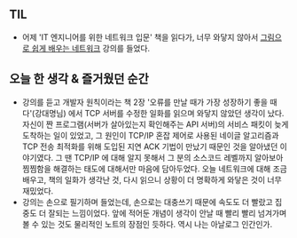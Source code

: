 ## TIL
- 어제 'IT 엔지니어를 위한 네트워크 입문' 책을 읽다가, 너무 와닿지 않아서 [그림으로 쉽게 배우는 네트워크](https://www.inflearn.com/course/%EA%B7%B8%EB%A6%BC%EC%9C%BC%EB%A1%9C-%EC%89%BD%EA%B2%8C-%EB%B0%B0%EC%9A%B0%EB%8A%94-%EB%84%A4%ED%8A%B8%EC%9B%8C%ED%81%AC#) 강의를 들었다. 

## 오늘 한 생각 & 즐거웠던 순간
- 강의를 듣고 개발자 원칙이라는 책 2장 '오류를 만날 때가 가장 성장하기 좋을 때다'(강대명님) 에서 TCP 서버를 수정한 일화를 읽으며 와닿지 않았던 생각이 났다. 자신이 짠 프로그램(서버가 살아있는지 확인해주는 API 서버)의 서비스 패킷이 늦게 도착하는 일이 있었고, 그 원인이 TCP/IP 혼잡 제어로 사용된 네이글 알고리즘과 TCP 전송 최적화를 위해 도입된 지연 ACK 기법이 만났기 때문인 것을 알아냈던 이야기였다. 그 땐 TCP/IP 에 대해 알지 못해서 그 분의 소스코드 레벨까지 알아보아 찜찜함을 해결하는 태도에 대해서만 마음에 담아두었다. 오늘 네트워크에 대해 조금 배우고, 책의 일화가 생각난 것, 다시 읽으니 상황이 더 명확하게 와닿은 것이 너무 재밌었다. 
- 강의는 손으로 필기하며 들었는데, 손으로는 대충쓰기 때문에 속도도 더 빨랐고 집중도 더 잘되는 느낌이었다. 앞에 적어둔 개념이 생각이 안날 때 빨리 빨리 넘겨가며 볼 수 있는 것도 물리적인 노트의 장점인 듯하다. 역시 나는 아날로그 인간인가. 